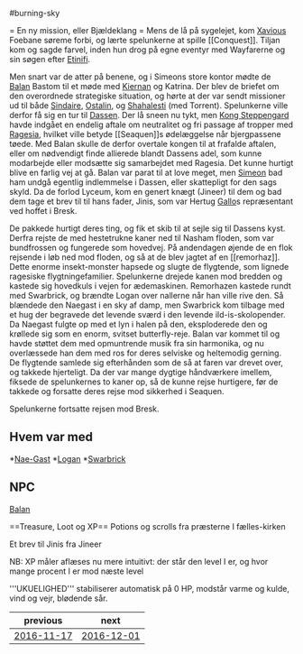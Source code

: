 #burning-sky

= En ny mission, eller Bjældeklang =
Mens de lå på sygelejet, kom [Xavious](./Xavious.md) Foebane søreme forbi, og lærte spelunkerne at spille [[Conquest]]. Tiljan kom og sagde farvel, inden hun drog på egne eventyr med Wayfarerne og sin søgen efter [Etinifi](./Etinifi.md).

Men snart var de atter på benene, og i Simeons store kontor mødte de [Balan](./Balan.md) Bastom til et møde med [Kiernan](./Kiernan%20Steckart.md) og Katrina. Der blev de briefet om den overordnede strategiske situation, og hørte at der var sendt missioner ud til både [Sindaire](./Sindaire.md), [Ostalin](./Ostalin.md), og [Shahalesti](./Shahalesti.md) (med Torrent). Spelunkerne ville derfor få sig en tur til [Dassen](./Dassen.md). Der lå sneen nu tykt, men [Kong Steppengard](./Kong%20Steppengard.md) havde indgået en endelig aftale om neutralitet og fri passage af tropper med [Ragesia](./Ragesia.md), hvilket ville betyde [[Seaquen]]s ødelæggelse når bjergpassene tøede. Med Balan skulle de derfor overtale kongen til at frafalde aftalen, eller om nødvendigt finde allierede blandt Dassens adel, som kunne modarbejde eller modsætte sig samarbejdet med Ragesia. Det kunne hurtigt blive en farlig vej at gå. Balan var parat til at love meget, men [Simeon](./Simeon%20Gohannach.md) bad ham undgå egentlig indlemmelse i Dassen, eller skattepligt for den sags skyld. Da de forlod Lyceum, kom en genert knægt (Jineer) til dem og bad dem tage et brev til til hans fader, Jinis, som var Hertug [Gallo](./Gallo.md)s repræsentant ved hoffet i Bresk.

De pakkede hurtigt deres ting, og fik et skib til at sejle sig til Dassens kyst. Derfra rejste de med hestetrukne kaner ned til Nasham floden, som var bundfrossen og fungerede som hovedvej. På andendagen øjende de en flok rejsende i løb ned mod floden, og så at de blev jagtet af en [[remorhaz]]. Dette enorme insekt-monster hapsede og slugte de flygtende, som lignede ragesiske flygtningefamilier. Spelunkerne drejede kanen mod bredden og kastede sig hovedkuls i vejen for ædemaskinen. Remorhazen kastede rundt med Swarbrick, og brændte Logan over nallerne når han ville rive den. Så blændede den Naegast i en sky af damp, men Swarbrick kom tilbage med et hug der begravede det levende sværd i den levende ild-is-skolopender. Da Naegast fulgte op med et lyn i halen på den, eksploderede den og krøllede sig som en enorm, svitset butterfly-reje. Balan var kommet til og havde støttet dem med opmuntrende musik fra sin harmonika, og nu overlæssede han dem med ros for deres selviske og heltemodig gerning. De flygtende samlede sig efterhånden som de så at faren var drevet over, og takkede hjerteligt. Da der var mange dygtige håndværkere imellem, fiksede de spelunkernes to kaner op, så de kunne rejse hurtigere, før de takkede og forsatte deres rejse mod sikkerhed i Seaquen.

Spelunkerne fortsatte rejsen mod Bresk.
     

## Hvem var med
*[Nae-Gast](./Nae-Gast%20Oldknist.md)
*[Logan](./Logan.md)
*[Swarbrick](./Swarbrick%20Everwood.md)


## NPC
[Balan](./Balan.md)

==Treasure, Loot og XP==
Potions og scrolls fra præsterne I fælles-kirken 

Et brev til Jinis fra Jineer




NB: XP måler aflæses nu mere intuitivt: der står den level I er, og hvor mange procent I er mod næste level


'''UKUELIGHED''' stabiliserer automatisk på 0 HP, modstår varme og kulde, vind og vejr, blødende sår.

| previous | next |
| --- | --- |
| [2016-11-17](./2016-11-17.md) | [2016-12-01](./2016-12-01.md) |
